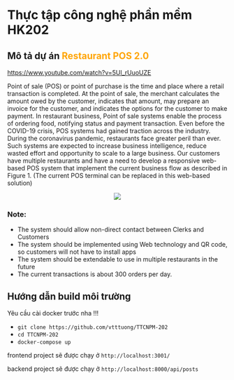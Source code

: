 # Thực tập công nghệ phần mềm HK202
## Mô tả dự án <span style="color:orange;">Restaurant POS 2.0</span>
https://www.youtube.com/watch?v=5Ul_rUuoUZE

Point of sale (POS) or point of purchase is the time and place where a retail transaction is completed.
At the point of sale, the merchant calculates the amount owed by the customer, indicates that
amount, may prepare an invoice for the customer, and indicates the options for the customer to
make payment. In restaurant business, Point of sale systems enable the process of ordering food,
notifying status and payment transaction. Even before the COVID-19 crisis, POS systems had gained
traction across the industry. During the coronavirus pandemic, restaurants face greater peril than
ever. Such systems are expected to increase business intelligence, reduce wasted effort and
opportunity to scale to a large business. Our customers have multiple restaurants and have a need to
develop a responsive web-based POS system that implement the current business flow as described
in Figure 1. (The current POS terminal can be replaced in this web-based solution)
<p align="center">
  <img src="https://user-images.githubusercontent.com/50761736/111449354-e59fa100-8741-11eb-8e71-8b434454feea.PNG" />
</p>

### Note:
- The system should allow non-direct contact between Clerks and Customers
- The system should be implemented using Web technology and QR code, so customers will
not have to install apps
- The system should be extendable to use in multiple restaurants in the future
- The current transactions is about 300 orders per day.

## Hướng dẫn build môi trường 
Yêu cầu cài docker trước nha !!!
- `git clone https://github.com/vtttuong/TTCNPM-202`
- `cd TTCNPM-202`
- `docker-compose up`

frontend project sẽ được chạy ở `http://localhost:3001/`

backend project sẽ được chạy ở `http://localhost:8000/api/posts`

